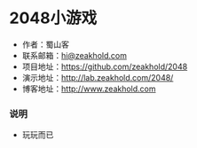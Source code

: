 #  2048小游戏

* 作者：蜀山客
* 联系邮箱：hi@zeakhold.com
* 项目地址：https://github.com/zeakhold/2048
* 演示地址：http://lab.zeakhold.com/2048/
* 博客地址：http://www.zeakhold.com

### 说明

* 玩玩而已

<p>
